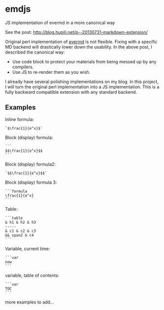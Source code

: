 emdjs
=====

JS implementation of evermd in a more canonical way

See the post: <http://blog.hupili.net/p--20130731-markdown-extension/>

Original perl implementation of [evermd](https://github.com/hupili/evermd) is not flexible.
Fixing with a specific MD backend will drastically lower down the usability.
In the above post, I described the canonical way:

   * Use code block to protect your materials from being messed up by any compilers.
   * Use JS to re-render them as you wish.

I already have several polishing implementations on my blog.
In this project, I will turn the original perl implementation into a JS implementation.
This is a fully backward compatible extension with any standard backend.

Examples
--------

Inline formula:

    `$\frac{1}{e^x}$`

Block (display) formula:

    ```
    $$\frac{1}{e^x}$$
    ```
    
Block (display) formula2:

    `$$\frac{1}{e^x}$$`

Block (display) formula 3:

    ```formula
    \frac{1}{e^x}
    ```
    
Table:

    ```table
    & h1 & h2 & h3
    -----
    & c1 & c2 & c3
    && span2 & c4
    ```
    
Variable, current time:

    ```var
    now
    ```
    
variable, table of contents:

    ```var
    TOC
    ```

more examples to add... 
